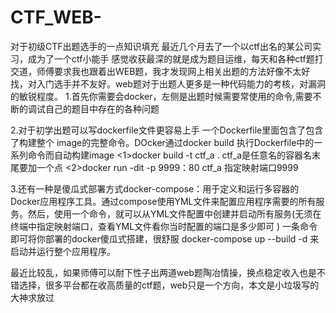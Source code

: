 # CTF_WEB-
对于初级CTF出题选手的一点知识填充
     最近几个月去了一个以ctf出名的某公司实习，成为了一个ctf小能手
感觉收获最深的就是成为题目运维，每天和各种ctf题打交道，师傅要求我也跟着出WEB题，我才发现网上相关出题的方法好像不太好找，对入门选手并不友好。web题对于出题人更多是一种代码能力的考核，对漏洞的敏锐程度。
1.首先你需要会docker，左侧是出题时候需要常使用的命令,需要不断的调试自己的题目中存在的各种问题



2.对于初学出题可以写dockerfile文件更容易上手
一个Dockerfile里面包含了包含了构建整个 image的完整命令。DOcker通过docker  build 执行Dockerfile中的一系列命令而自动构建image
<1>docker build -t    ctf_a    .      ctf_a是任意名的容器名末尾要加一个点
<2>docker  run  -dit    -p   9999：80 ctf_a         指定映射端口9999


3.还有一种是傻瓜式部署方式docker-compose：用于定义和运行多容器的Docker应用程序工具。通过compose使用YML文件来配置应用程序需要的所有服务。然后，使用一个命令，就可以从YML文件配置中创建并启动所有服务(无须在终端中指定映射端口，查看YML文件看你当时配置的端口是多少即可
)
一条命令即可将你部署的docker傻瓜式搭建，很舒服
docker-compose  up --build   -d   来启动并运行整个应用程序。

最近比较乱，如果师傅可以耐下性子出两道web题陶冶情操，换点稳定收入也是不错选择，很多平台都在收高质量的ctf题，web只是一个方向，本文是小垃圾写的大神求放过
